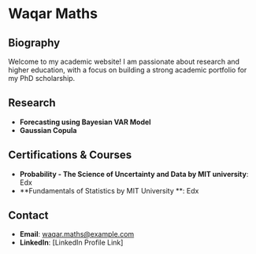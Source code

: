 # Waqar Maths  
## Biography  
Welcome to my academic website! I am passionate about research and higher education, with a focus on building a strong academic portfolio for my PhD scholarship.

## Research  
- **Forecasting using Bayesian VAR Model** 
- **Gaussian Copula** 

## Certifications & Courses  
- **Probability - The Science of Uncertainty and Data by MIT university**: Edx  
- **Fundamentals of Statistics by MIT University **: Edx  

## Contact  
- **Email**: waqar.maths@example.com  
- **LinkedIn**: [LinkedIn Profile Link]  
